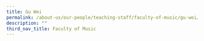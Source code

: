 ```yaml
---
title: Gu Wei
permalink: /about-us/our-people/teaching-staff/faculty-of-music/gu-wei/
description: ""
third_nav_title: Faculty of Music
---
```

